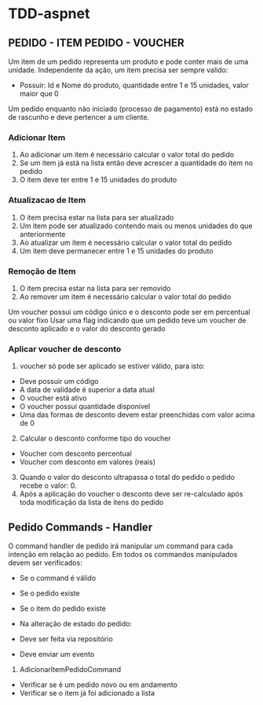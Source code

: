 # TDD-aspnet

## PEDIDO - ITEM PEDIDO - VOUCHER 

Um item de um pedido representa um produto e pode conter mais de uma unidade.
Independente da ação, um item precisa ser sempre valido:

- Possuir: Id e Nome do produto, quantidade entre 1 e 15 unidades, valor maior que 0

Um pedido enquanto não iniciado (processo de pagamento) está no estado de rascunho e deve pertencer a um cliente.

### Adicionar Item
1. Ao adicionar um item é necessário calcular o valor total do pedido
2. Se um item já está na lista então deve acrescer a quantidade do item no pedido
3. O item deve ter entre 1 e 15 unidades do produto

### Atualizacao de Item
1. O item precisa estar na lista para ser atualizado
2. Um item pode ser atualizado contendo mais ou menos unidades do que anteriormente
3. Ao atualizar um item é necessário calcular o valor total do pedido
4. Um item deve permanecer entre 1 e 15 unidades do produto

### Remoção de Item
1. O item precisa estar na lista para ser removido
2. Ao remover um item é necessário calcular o valor total do pedido

Um voucher possui um código único e o desconto pode ser em percentual ou valor fixo
Usar uma flag indicando que um pedido teve um voucher de desconto aplicado e o valor do desconto gerado

###  Aplicar voucher de desconto

1. voucher só pode ser aplicado se estiver válido, para isto:
- Deve possuir um código
- A data de validade é superior a data atual
- O voucher está ativo
- O voucher possui quantidade disponivel
- Uma das formas de desconto devem estar preenchidas com valor acima de 0

2. Calcular o desconto conforme tipo do voucher
- Voucher com desconto percentual
- Voucher com desconto em valores (reais)

3. Quando o valor do desconto ultrapassa o total do pedido o pedido recebe o valor: 0.
4. Após a aplicação do voucher o desconto deve ser re-calculado após toda modificação da lista de itens do pedido

## Pedido Commands - Handler

O command handler de pedido irá manipular um command para cada intenção em relação ao pedido.
Em todos os commandos manipulados devem ser verificados:

- Se o command é válido
- Se o pedido existe
- Se o item do pedido existe

- Na alteração de estado do pedido:
- Deve ser feita via repositório
- Deve enviar um evento

1. AdicionarItemPedidoCommand
- Verificar se é um pedido novo ou em andamento
- Verificar se o item já foi adicionado a lista
